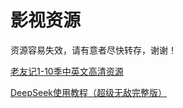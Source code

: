 # 影视资源

资源容易失效，请有意者尽快转存，谢谢！

[老友记1-10季中英文高清资源](https://pan.quark.cn/s/2fe604a4bf1d)

[DeepSeek使用教程（超级无敌完整版）](https://pan.quark.cn/s/b1bacc1af383)
